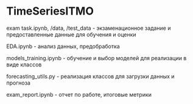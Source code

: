 # TimeSeriesITMO

exam task.ipynb, /data, /test_data - экзаменационное задание и предоставленные данные для обучения и оценки

EDA.ipynb - анализ данных, предобработка

models_training.ipynb - обучение и выбор моделей для реализации в виде классов

forecasting_utils.py - реализация классов для загрузки данных и прогноза

exam_report.ipynb - отчет по работе, итоговые метрики